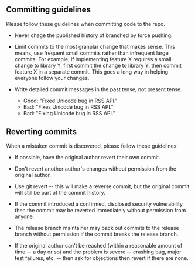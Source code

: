 ## Committing guidelines

Please follow these guidelines when committing code to the repo.

* Never chage the published history of branched by force pushing.

* Limit commits to the most granular change that makes sense. This means, use frequent small commits rather than infrequent large commits. For example, if implementing feature X requires a small change to library Y, first commit the change to library Y, then commit feature X in a separate commit. This goes a long way in helping everyone follow your changes.
  
* Write detailed commit messages in the past tense, not present tense.

  * Good: "Fixed Unicode bug in RSS API."
  * Bad: "Fixes Unicode bug in RSS API."
  * Bad: "Fixing Unicode bug in RSS API."
  
## Reverting commits

When a mistaken commit is discovered, please follow these guidelines:

* If possible, have the original author revert their own commit.

* Don't revert another author's changes without permission from the original author.

* Use git revert -- this will make a reverse commit, but the original commit will still be part of the commit history.

* If the commit introduced a confirmed, disclosed security vulnerability then the commit may be reverted immediately without permission from anyone.

* The release branch maintainer may back out commits to the release branch without permission if the commit breaks the release branch.

* If the original author can't be reached (within a reasonable amount of time -- a day or so) and the problem is severe -- crashing bug, major test failures, etc. -- then ask for objections then revert if there are none.